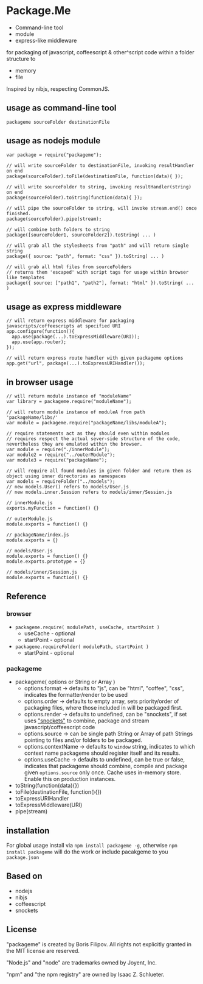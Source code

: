 # Package.Me #

  * Command-line tool 
  * module 
  * express-like middleware 

for packaging of javascript, coffeescript & other^script code within a folder structure to

  * memory
  * file

Inspired by nibjs, respecting CommonJS.

## usage as command-line tool ##

    packageme sourceFolder destinationFile

## usage as nodejs module ##

    var package = require("packageme");
  
    // will write sourceFolder to destinationFile, invoking resultHandler on end
    package(sourceFolder).toFile(destinationFile, function(data){ }); 
  
    // will write sourceFolder to string, invoking resultHandler(string) on end
    package(sourceFolder).toString(function(data){ });
  
    // will pipe the sourceFolder to string, will invoke stream.end() once finished.
    package(sourceFolder).pipe(stream);
    
    // will combine both folders to string
    package([sourceFolder1, sourceFolder2]).toString( ... )
    
    // will grab all the stylesheets from "path" and will return single string
    package({ source: "path", format: "css" }).toString( ... )
    
    // will grab all html files from sourceFolders 
    // returns them 'escaped' with script tags for usage within browser like templates
    package({ source: ["path1", "path2"], format: "html" }).toString( ... )

## usage as express middleware ##

    // will return express middleware for packaging javascripts/coffeescripts at specified URI
    app.configure(function(){
      app.use(package(...).toExpressMiddleware(URI));
      app.use(app.router);
    });

    // will return express route handler with given packageme options
    app.get("url", package(...).toExpressURIHandler());

## in browser usage ##

    // will return module instance of "moduleName"
    var library = packageme.require("moduleName");
  
    // will return module instance of moduleA from path 'packageName/libs/'
    var module = packageme.require("packageName/libs/moduleA");
  
    // require statements act as they should even within modules
    // requires respect the actual sever-side structure of the code, nevertheless they are emulated within the browser.
    var module = require("./innerModule");
    var module2 = require("../outerModule");
    var module3 = require("packageName");
    
    // will require all found modules in given folder and return them as object using inner directories as namespaces
    var models = requireFolder("../models");
    // new models.User() refers to models/User.js
    // new models.inner.Session refers to models/inner/Session.js
  
    // innerModule.js
    exports.myFunction = function() {}
  
    // outerModule.js
    module.exports = function() {}
  
    // packageName/index.js
    module.exports = {}
    
    // models/User.js
    module.exports = function() {}
    module.exports.prototype = {}
    
    // models/inner/Session.js
    module.exports = function() {}
    
## Reference ##
### browser ###

- `packageme.require( modulePath, useCache, startPoint )` 
  - useCache - optional
  - startPoint - optional
- `packageme.requireFolder( modulePath, startPoint )`
  - startPoint - optional

### packageme ###
- packageme( options or String or Array )
  - options.format -> defaults to "js", can be "html", "coffee", "css", indicates the formatter/render to be used
  - options.order -> defaults to empty array, sets priority/order of packaging files, where those included in will be packaged first.
  - options.render -> defaults to undefined, can be "snockets", if set uses ["snockets"](https://github.com/TrevorBurnham/snockets) to combine, package and stream javascript/coffeescript code
  - options.source -> can be single path String or Array of path Strings pointing to files and/or folders to be packaged.
  - options.contextName -> defaults to `window` string, indicates to which context name packageme should register itself and its results.
  - options.useCache -> defaults to undefined, can be true or false, indicates that packageme should combine, compile and package given `options.source` only once. Cache uses in-memory store. Enable this on production instances.
- toString(function(data){})
- toFile(destinationFile, function(){})
- toExpressURIHandler
- toExpressMiddleware(URI)
- pipe(stream)

    
## installation ##

For global usage install via `npm install packageme -g`, otherwise `npm install packageme` will do the work or include pacakgeme to you `package.json`

## Based on ##

  * nodejs
  * nibjs
  * coffeescript
  * snockets

## License ##

"packageme" is created by Boris Filipov. All rights not explicitly granted in the MIT license are reserved.

"Node.js" and "node" are trademarks owned by Joyent, Inc. 

"npm" and "the npm registry" are owned by Isaac Z. Schlueter.